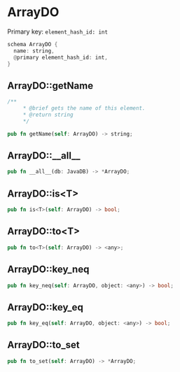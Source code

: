 # ArrayDO

Primary key: `element_hash_id: int`

```rust
schema ArrayDO {
  name: string,
  @primary element_hash_id: int,
}
```
## ArrayDO::getName

```rust
/**
     * @brief gets the name of this element.
     * @return string
     */
```
```rust
pub fn getName(self: ArrayDO) -> string;
```
## ArrayDO::\_\_all\_\_

```rust
pub fn __all__(db: JavaDB) -> *ArrayDO;
```
## ArrayDO::is\<T\>

```rust
pub fn is<T>(self: ArrayDO) -> bool;
```
## ArrayDO::to\<T\>

```rust
pub fn to<T>(self: ArrayDO) -> <any>;
```
## ArrayDO::key\_neq

```rust
pub fn key_neq(self: ArrayDO, object: <any>) -> bool;
```
## ArrayDO::key\_eq

```rust
pub fn key_eq(self: ArrayDO, object: <any>) -> bool;
```
## ArrayDO::to\_set

```rust
pub fn to_set(self: ArrayDO) -> *ArrayDO;
```
